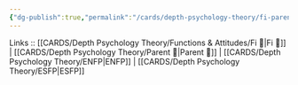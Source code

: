```yaml
---
{"dg-publish":true,"permalink":"/cards/depth-psychology-theory/fi-parent/","noteIcon":"","created":"2023-01-05T12:01:42.952+01:00","updated":"2023-04-10T21:23:49.259+02:00"}
---
```


Links :: [[CARDS/Depth Psychology Theory/Functions & Attitudes/Fi 🔱\|Fi 🔱]] | [[CARDS/Depth Psychology Theory/Parent 🤨\|Parent 🤨]] | [[CARDS/Depth Psychology Theory/ENFP\|ENFP]] | [[CARDS/Depth Psychology Theory/ESFP\|ESFP]]

